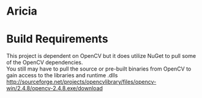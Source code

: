 Aricia
======

Build Requirements
===================

This project is dependent on OpenCV but it does utilize NuGet to pull some of the OpenCV dependencies.  
You still may have to pull the source or pre-built binaries from OpenCV to gain access to the libraries and runtime .dlls
http://sourceforge.net/projects/opencvlibrary/files/opencv-win/2.4.8/opencv-2.4.8.exe/download